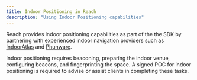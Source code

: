 ```yaml
---
title: Indoor Positioning in Reach
description: "Using Indoor Positioning capabilities"
---
```


Reach provides indoor positioning capabilities as part of the the SDK by partnering with experienced indoor navigation providers such as [IndoorAtlas](https://www.indooratlas.com/) and [Phunware](http://phunware.com/).

Indoor positioning requires beaconing, preparing the indoor venue, configuring beacons, and fingerprinting the space. A signed POC for indoor positioning is required to advise or assist clients in completing these tasks.